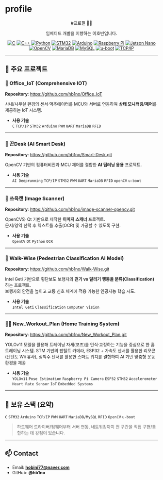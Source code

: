 # profile
<div align="center">

#프로필 👨‍💻

임베디드 개발을 지향하는 이호빈입니다.  

<!-- 주요 스택 (배지) -->
  
[![C](https://img.shields.io/badge/C-00599C?logo=c&logoColor=white)]()
[![C++](https://img.shields.io/badge/C++-00599C?logo=cplusplus&logoColor=white)]()
[![Python](https://img.shields.io/badge/Python-3776AB?logo=python&logoColor=white)]()
[![STM32](https://img.shields.io/badge/STM32-03234B?logo=stmicroelectronics&logoColor=white)]()
[![Arduino](https://img.shields.io/badge/Arduino-00979D?logo=arduino&logoColor=white)]()
[![Raspberry Pi](https://img.shields.io/badge/Raspberry%20Pi-A22846?logo=raspberrypi&logoColor=white)]()
[![Jetson Nano](https://img.shields.io/badge/Jetson%20Nano-76B900?logo=nvidia&logoColor=white)]()
[![OpenCV](https://img.shields.io/badge/OpenCV-5C3EE8?logo=opencv&logoColor=white)]()
[![MariaDB](https://img.shields.io/badge/MariaDB-003545?logo=mariadb&logoColor=white)]()
[![MySQL](https://img.shields.io/badge/MySQL-4479A1?logo=mysql&logoColor=white)]()
[![u-boot](https://img.shields.io/badge/u--boot-333?logo=gnu&logoColor=white)]()
[![TCP/IP](https://img.shields.io/badge/TCP%2FIP-333333?logo=internet-computer&logoColor=white)]()

</div>

---

## 📂 주요 프로젝트

### 🏢 Office_IoT (Comprehensive IOT)
**Repository**: https://github.com/hb1no/Office_IoT  

사내/사무실 환경의 센서·액추에이터를 MCU와 서버로 연동하여 **상태 모니터링/제어**를 제공하는 IoT 시스템.

- **사용 기술**  
  `C` `TCP/IP` `STM32` `Arduino` `PWM` `UART` `MariaDB` `RFID`

---

### 🤖 꼰Desk (AI Smart Desk)
**Repository**: https://github.com/hb1no/Smart-Desk.git

OpenCV 기반의 컴퓨터비전과 MCU 제어를 결합한 **AI 딥러닝 응용** 프로젝트.

- **사용 기술**  
  `AI Deeprunning` `TCP/IP` `STM32` `PWM` `UART` `MariaDB` `RFID` `openCV` `u-boot`

---

### 📄 쓰윽캔 (Image Scanner)
**Repository**: https://github.com/hb1no/image-scanner-opencv.git  

OpenCV와 Qt 기반으로 제작한 **이미지 스캐너** 프로젝트.  
문서/영역 선택 후 텍스트를 추출(OCR) 및 가공할 수 있도록 구현.

- **사용 기술**  
  `OpenCV` `Qt` `Python` `OCR`

---

### 🚦 Walk-Wise (Pedestrian Classification AI Model)
**Repository**: https://github.com/hb1no/Walk-Wise.git  

Intel Geti 기반으로 횡단보도 보행자의 **걷기 vs 달리기 행동을 분류(Classification)** 하는 프로젝트.  
보행자의 안전을 높이고 교통 신호 체계에 적용 가능한 인공지능 학습 시도.

- **사용 기술**  
  `Intel Geti` `Classification` `Computer Vision`

---

### 🏋️‍♂️ New_Workout_Plan (Home Training System)
**Repository**: https://github.com/hb1no/New_Workout_Plan.git  

YOLOv11 모델을 활용해 트레이닝 자세(포즈)를 인식·교정하는 기능을 중심으로 한 홈 트레이닝 시스템.
STM 기반의 팬틸트 카메라, ESP32 + 가속도 센서를 활용한 리모콘(닌텐도 Wii 유사),
심박수 센서를 활용한 스마트 워치를 결합하여 AI 기반 맞춤형 운동 환경을 제공

- **사용 기술**  
  `YOLOv11` `Pose Estimation` `Raspberry Pi Camera` `ESP32` `STM32` `Accelerometer` `Heart Rate Sensor` `IoT` `Embedded Systems`

---

## 🧰 보유 스택 (요약)

`C` `STM32` `Arduino` `TCP/IP` `PWM` `UART` `MariaDB/MySQL` `RFID` `OpenCV` `u-boot`

> 하드웨어 드라이버/펌웨어부터 서버 연동, 네트워킹까지 전 구간을 직접 구현/통합하는 데 강점이 있습니다.

---

## 📫 Contact
- Email: **hobini77@naver.com**
- GitHub: **@hb1no**

<div align="center">

</div>
